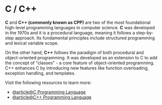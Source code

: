 # C / C++

**C** and **C++ (commonly known as CPP)** are two of the most foundational high-level programming languages in computer science. **C** was developed in the 1970s and it is a procedural language, meaning it follows a step-by-step approach. Its fundamental principles include structured programming and lexical variable scope.

On the other hand, **C++** follows the paradigm of both procedural and object-oriented programming. It was developed as an extension to C to add the concept of "classes" - a core feature of object-oriented programming. C++ enhances C by introducing new features like function overloading, exception handling, and templates.

Visit the following resources to learn more:

- [@article@C Programming Language](https://en.wikipedia.org/wiki/C_%28programming_language%29)
- [@article@C++ Programming Language](https://en.wikipedia.org/wiki/C%2B%2B)
